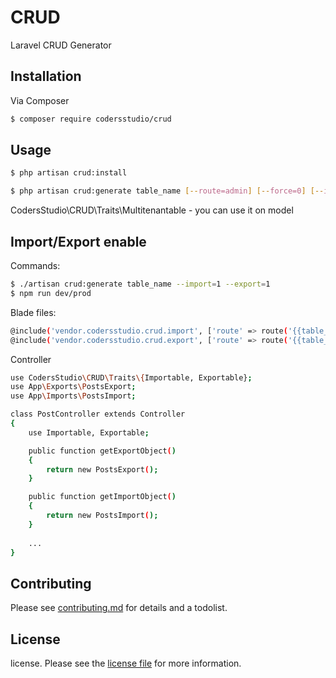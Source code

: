 # CRUD

Laravel CRUD Generator

## Installation

Via Composer

``` bash
$ composer require codersstudio/crud
```

## Usage
``` bash
$ php artisan crud:install
```

``` bash
$ php artisan crud:generate table_name [--route=admin] [--force=0] [--import=0] [--export=0]
```

CodersStudio\CRUD\Traits\Multitenantable - you can use it on model 

## Import/Export enable

Commands:
``` bash
$ ./artisan crud:generate table_name --import=1 --export=1
$ npm run dev/prod
```

Blade files:
``` bash
@include('vendor.codersstudio.crud.import', ['route' => route('{{table_name}}.import')])
@include('vendor.codersstudio.crud.export', ['route' => route('{{table_name}}.export')])
```

Controller 

``` bash
use CodersStudio\CRUD\Traits\{Importable, Exportable};
use App\Exports\PostsExport;
use App\Imports\PostsImport;

class PostController extends Controller
{
    use Importable, Exportable;

    public function getExportObject()
    {
        return new PostsExport();
    }

    public function getImportObject()
    {
        return new PostsImport();
    }
    
    ...
}  
```

## Contributing

Please see [contributing.md](contributing.md) for details and a todolist.


## License

license. Please see the [license file](license.md) for more information.

